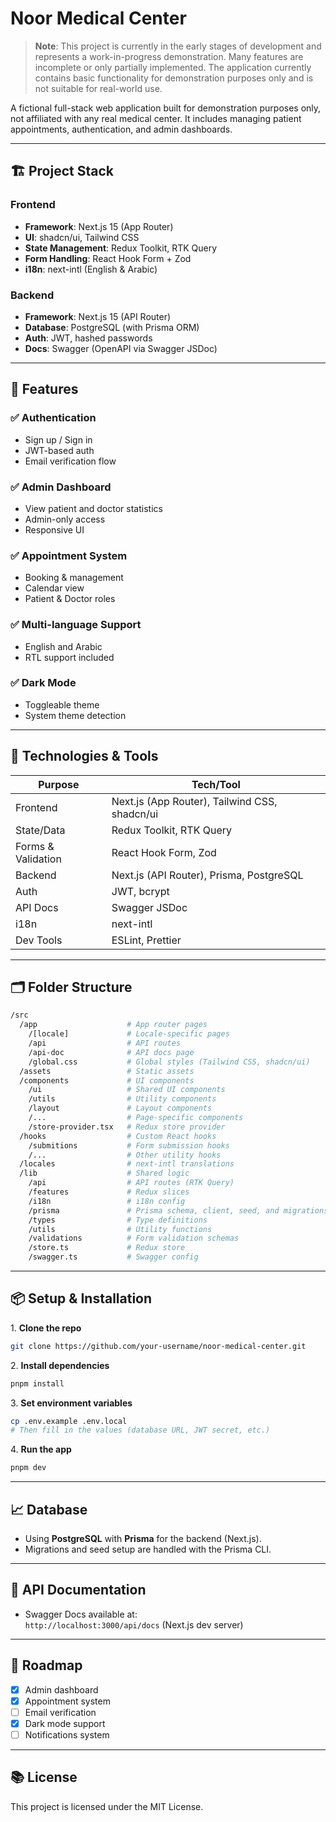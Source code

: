 # Noor Medical Center

> **Note**: This project is currently in the early stages of development and represents a work-in-progress demonstration. Many features are incomplete or only partially implemented. The application currently contains basic functionality for demonstration purposes only and is not suitable for real-world use.

A fictional full-stack web application built for demonstration purposes only, not affiliated with any real medical center. It includes managing patient appointments, authentication, and admin dashboards.

---

## 🏗️ Project Stack

### Frontend

- **Framework**: Next.js 15 (App Router)
- **UI**: shadcn/ui, Tailwind CSS
- **State Management**: Redux Toolkit, RTK Query
- **Form Handling**: React Hook Form + Zod
- **i18n**: next-intl (English & Arabic)

### Backend

- **Framework**: Next.js 15 (API Router)
- **Database**: PostgreSQL (with Prisma ORM)
- **Auth**: JWT, hashed passwords
- **Docs**: Swagger (OpenAPI via Swagger JSDoc)

---

## 🚀 Features

### ✅ Authentication

- Sign up / Sign in
- JWT-based auth
- Email verification flow

### ✅ Admin Dashboard

- View patient and doctor statistics
- Admin-only access
- Responsive UI

### ✅ Appointment System

- Booking & management
- Calendar view
- Patient & Doctor roles

### ✅ Multi-language Support

- English and Arabic
- RTL support included

### ✅ Dark Mode

- Toggleable theme
- System theme detection

---

## 🧪 Technologies & Tools

| Purpose            | Tech/Tool                                     |
| ------------------ | --------------------------------------------- |
| Frontend           | Next.js (App Router), Tailwind CSS, shadcn/ui |
| State/Data         | Redux Toolkit, RTK Query                      |
| Forms & Validation | React Hook Form, Zod                          |
| Backend            | Next.js (API Router), Prisma, PostgreSQL      |
| Auth               | JWT, bcrypt                                   |
| API Docs           | Swagger JSDoc                                 |
| i18n               | next-intl                                     |
| Dev Tools          | ESLint, Prettier                              |

---

## 🗂️ Folder Structure

```bash
/src
  /app                    # App router pages
    /[locale]             # Locale-specific pages
    /api                  # API routes
    /api-doc              # API docs page
    /global.css           # Global styles (Tailwind CSS, shadcn/ui)
  /assets                 # Static assets
  /components             # UI components
    /ui                   # Shared UI components
    /utils                # Utility components
    /layout               # Layout components
    /...                  # Page-specific components
    /store-provider.tsx   # Redux store provider
  /hooks                  # Custom React hooks
    /submitions           # Form submission hooks
    /...                  # Other utility hooks
  /locales                # next-intl translations
  /lib                    # Shared logic
    /api                  # API routes (RTK Query)
    /features             # Redux slices
    /i18n                 # i18n config
    /prisma               # Prisma schema, client, seed, and migrations
    /types                # Type definitions
    /utils                # Utility functions
    /validations          # Form validation schemas
    /store.ts             # Redux store
    /swagger.ts           # Swagger config
```

---

## 📦 Setup & Installation

1. **Clone the repo**

```bash
git clone https://github.com/your-username/noor-medical-center.git
```

2. **Install dependencies**

```bash
pnpm install
```

3. **Set environment variables**

```bash
cp .env.example .env.local
# Then fill in the values (database URL, JWT secret, etc.)
```

4. **Run the app**

```bash
pnpm dev
```

---

## 📈 Database

- Using **PostgreSQL** with **Prisma** for the backend (Next.js).
- Migrations and seed setup are handled with the Prisma CLI.

---

## 🧾 API Documentation

- Swagger Docs available at:  
  `http://localhost:3000/api/docs` (Next.js dev server)

---

## 📍 Roadmap

- [x] Admin dashboard
- [x] Appointment system
- [ ] Email verification
- [x] Dark mode support
- [ ] Notifications system

---

## 📚 License

This project is licensed under the MIT License.
